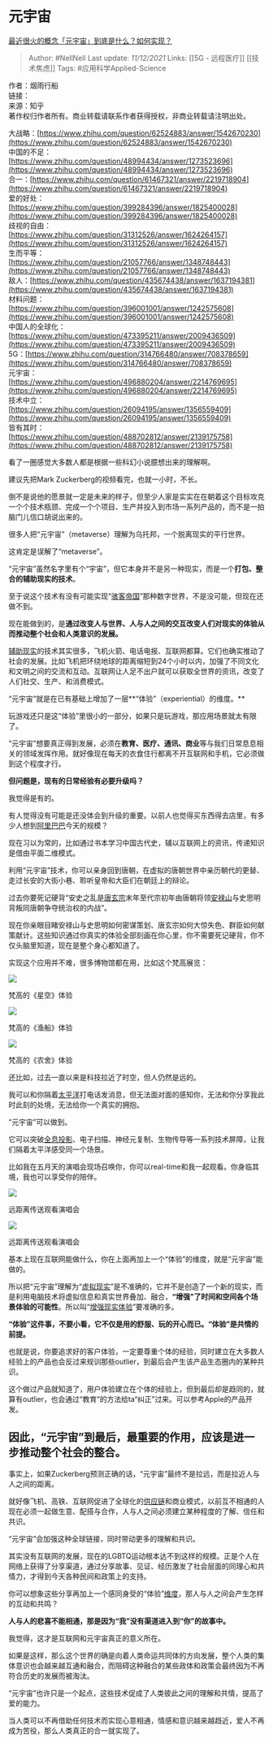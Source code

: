 # 元宇宙
[最近很火的概念「元宇宙」到底是什么？如何实现？](https://www.zhihu.com/question/493364990/answer/2258661625)

> Author: #NellNell 
Last update: *11/12/2021* 
Links: [[5G - 远程医疗]] [[技术焦虑]] 
Tags: #应用科学Applied-Science 
  
作者：烟雨行船  
链接：  
来源：知乎  
著作权归作者所有。商业转载请联系作者获得授权，非商业转载请注明出处。  
  

大战略：[https://www.zhihu.com/question/62524883/answer/1542670230](https://www.zhihu.com/question/62524883/answer/1542670230)  
中国的不足：[https://www.zhihu.com/question/48994434/answer/1273523696](https://www.zhihu.com/question/48994434/answer/1273523696)  
合一：[https://www.zhihu.com/question/61467321/answer/2219718904](https://www.zhihu.com/question/61467321/answer/2219718904)  
爱的好处：[https://www.zhihu.com/question/399284396/answer/1825400028](https://www.zhihu.com/question/399284396/answer/1825400028)  
歧视的自由：[https://www.zhihu.com/question/31312526/answer/1624264157](https://www.zhihu.com/question/31312526/answer/1624264157)  
生而平等：[https://www.zhihu.com/question/21057766/answer/1348748443](https://www.zhihu.com/question/21057766/answer/1348748443)  
敌人：[https://www.zhihu.com/question/435674438/answer/1637194381](https://www.zhihu.com/question/435674438/answer/1637194381)  
材料问题：[https://www.zhihu.com/question/396001001/answer/1242575608](https://www.zhihu.com/question/396001001/answer/1242575608)  
中国人的全球化：[https://www.zhihu.com/question/473395211/answer/2009436509](https://www.zhihu.com/question/473395211/answer/2009436509)  
5G：[https://www.zhihu.com/question/314766480/answer/708378659](https://www.zhihu.com/question/314766480/answer/708378659)  
元宇宙：[https://www.zhihu.com/question/496880204/answer/2214769695](https://www.zhihu.com/question/496880204/answer/2214769695)  
技术中立：[https://www.zhihu.com/question/26094195/answer/1356559409](https://www.zhihu.com/question/26094195/answer/1356559409)  
皆有其时：[https://www.zhihu.com/question/488702812/answer/2139175758](https://www.zhihu.com/question/488702812/answer/2139175758)

看了一圈感觉大多数人都是根据一些科幻小说臆想出来的理解啊。

建议先把Mark Zuckerberg的视频看完，也就一小时，不长。

倒不是说他的愿景就一定是未来的样子，但至少人家是实实在在朝着这个目标攻克一个个技术瓶颈、完成一个个项目、生产并投入到市场一系列产品的，而不是一拍脑门儿信口胡说出来的。

很多人把“元宇宙”（metaverse）理解为乌托邦，一个脱离现实的平行世界。

这肯定是误解了“metaverse”。

“元宇宙”虽然名字里有个“宇宙”，但它本身并不是另一种现实，而是一个**打包、整合的辅助现实的技术**。

至于说这个技术有没有可能实现“[骇客帝国](https://www.zhihu.com/search?q=%E9%AA%87%E5%AE%A2%E5%B8%9D%E5%9B%BD&search_source=Entity&hybrid_search_source=Entity&hybrid_search_extra=%7B%22sourceType%22%3A%22answer%22%2C%22sourceId%22%3A2258661625%7D)”那种数字世界，不是没可能，但现在还做不到。

现在能做到的，是**通过改变人与世界、人与人之间的交互改变人们对现实的体验从而推动整个社会和人类意识的发展。**

[辅助现实](https://www.zhihu.com/search?q=%E8%BE%85%E5%8A%A9%E7%8E%B0%E5%AE%9E&search_source=Entity&hybrid_search_source=Entity&hybrid_search_extra=%7B%22sourceType%22%3A%22answer%22%2C%22sourceId%22%3A2258661625%7D)的技术其实很多，飞机火箭、电话电报、互联网都算。它们也确实推动了社会的发展。比如飞机把环绕地球的距离缩短到24个小时以内，加强了不同文化和文明之间的交流和互动。互联网让人足不出户就可以获取全世界的资讯，改变了人们社交、生产、和消费模式。

“元宇宙”就是在已有基础上增加了一层**“体验”（experiential）的维度。**

玩游戏还只是这“体验”里很小的一部分，如果只是玩游戏，那应用场景就太有限了。

“元宇宙”想要真正得到发展，必须在**教育、医疗、通讯、商业**等与我们日常息息相关的领域发挥作用。就好像现在每天的衣食住行都离不开互联网和手机，它必须做到这个程度才行。

**但问题是，现有的日常经验有必要升级吗？**

我觉得是有的。

有人觉得没有可能是还没体会到升级的重要。以前人也觉得买东西得去店里，有多少人想到[阿里巴巴](https://www.zhihu.com/search?q=%E9%98%BF%E9%87%8C%E5%B7%B4%E5%B7%B4&search_source=Entity&hybrid_search_source=Entity&hybrid_search_extra=%7B%22sourceType%22%3A%22answer%22%2C%22sourceId%22%3A2258661625%7D)今天的规模？

现在习以为常的，比如通过书本学习中国古代史，辅以互联网上的资讯，传递知识是借由平面二维模式。

利用“元宇宙”技术，你可以亲身回到唐朝，在虚拟的唐朝世界中亲历朝代的更替、走过长安的大街小巷、聆听皇帝和大臣们在朝廷上的辩论。

过去你要死记硬背“安史之乱是[唐玄宗](https://www.zhihu.com/search?q=%E5%94%90%E7%8E%84%E5%AE%97&search_source=Entity&hybrid_search_source=Entity&hybrid_search_extra=%7B%22sourceType%22%3A%22answer%22%2C%22sourceId%22%3A2258661625%7D)末年至代宗初年由唐朝将领[安禄山](https://www.zhihu.com/search?q=%E5%AE%89%E7%A6%84%E5%B1%B1&search_source=Entity&hybrid_search_source=Entity&hybrid_search_extra=%7B%22sourceType%22%3A%22answer%22%2C%22sourceId%22%3A2258661625%7D)与史思明背叛同唐朝争夺统治权的内战”。

现在你亲眼目睹安禄山与史思明如何密谋策划、唐玄宗如何大惊失色、群臣如何献策献计。这些知识通过你真实的体验全部刻画在你心里，你不需要死记硬背，你不仅头脑里知道，现在是整个身心都知道了。

实现这个应用并不难，很多博物馆都在用，比如这个梵高展览：

![](https://pic3.zhimg.com/50/v2-c4f735d17956defda8d39d0eec8203d2_720w.jpg?source=1940ef5c)

梵高的《星空》体验

  

![](https://pic2.zhimg.com/50/v2-dfaf7795b4c3d153aae3fc3797335efe_720w.jpg?source=1940ef5c)

梵高的《渔船》体验

  

![](https://pic2.zhimg.com/50/v2-63029701e4d47f5448ff3b6e0201408c_720w.jpg?source=1940ef5c)

梵高的《农舍》体验

还比如，过去一直以来是科技拉近了时空，但人仍然是远的。

我可以和你隔着[太平洋](https://www.zhihu.com/search?q=%E5%A4%AA%E5%B9%B3%E6%B4%8B&search_source=Entity&hybrid_search_source=Entity&hybrid_search_extra=%7B%22sourceType%22%3A%22answer%22%2C%22sourceId%22%3A2258661625%7D)打电话发消息，但无法面对面的感知你，无法和你分享我此时此刻的处境，无法给你一个真实的拥抱。

“元宇宙”可以做到。

它可以突破[全息投影](https://www.zhihu.com/search?q=%E5%85%A8%E6%81%AF%E6%8A%95%E5%BD%B1&search_source=Entity&hybrid_search_source=Entity&hybrid_search_extra=%7B%22sourceType%22%3A%22answer%22%2C%22sourceId%22%3A2258661625%7D)、电子扫描、神经元复制、生物传导等一系列技术屏障，让我们隔着太平洋感受同一个场景。

比如我在五月天的演唱会现场召唤你，你可以real-time和我一起观看。你身临其境，我也可以享受你的陪伴。

![](https://pica.zhimg.com/50/v2-ef4e238795f020749a637584255f92ed_720w.jpg?source=1940ef5c)

远距离传送观看演唱会

  

![](https://pic3.zhimg.com/50/v2-afbdda691998e3cff0aabae3ea4a8d4c_720w.jpg?source=1940ef5c)

远距离传送观看演唱会

基本上现在互联网能做什么，你在上面再加上一个“体验”的维度，就是“元宇宙”能做的。

所以把“元宇宙”理解为“[虚拟现实](https://www.zhihu.com/search?q=%E8%99%9A%E6%8B%9F%E7%8E%B0%E5%AE%9E&search_source=Entity&hybrid_search_source=Entity&hybrid_search_extra=%7B%22sourceType%22%3A%22answer%22%2C%22sourceId%22%3A2258661625%7D)”是不准确的，它并不是创造了一个新的现实，而是利用电脑技术将虚拟信息和真实世界叠加、融合，**“增强”了时间和空间各个场景体验的可能性**。所以叫“[增强现实体验](https://www.zhihu.com/search?q=%E5%A2%9E%E5%BC%BA%E7%8E%B0%E5%AE%9E%E4%BD%93%E9%AA%8C&search_source=Entity&hybrid_search_source=Entity&hybrid_search_extra=%7B%22sourceType%22%3A%22answer%22%2C%22sourceId%22%3A2258661625%7D)”要准确的多。

**“体验”这件事，不要小看，它不仅是用的舒服、玩的开心而已。“体验”是共情的前提。**

也就是说，你要追求好的客户体验，一定要尊重个体的经验，同时建立在大多数人经验上的产品也会反过来规训那些outlier，到最后会产生该产品生态圈内的某种共识。

这个做过产品就知道了，用户体验建立在个体的经验上，但到最后却是趋同的，就算有outlier，也会通过“教育”的方法给ta“纠正”过来。可以参考Apple的产品开发。

## **因此，“元宇宙”到最后，最重要的作用，应该是进一步推动整个社会的整合。**

事实上，如果Zuckerberg预测正确的话，“元宇宙”最终不是拉远，而是拉近人与人之间的距离。

就好像飞机、高铁、互联网促进了全球化的[供应链](https://www.zhihu.com/search?q=%E4%BE%9B%E5%BA%94%E9%93%BE&search_source=Entity&hybrid_search_source=Entity&hybrid_search_extra=%7B%22sourceType%22%3A%22answer%22%2C%22sourceId%22%3A2258661625%7D)和商业模式，以前互不相通的人现在必须一起做生意、配搭与合作，人与人之间必须建立某种程度的了解、信任和共识。

“元宇宙”会加强这种全球链接，同时带动更多的理解和共识。

其实没有互联网的发展，现在的LGBTQ运动根本达不到这样的规模。正是个人在网络上获得了分享渠道，通过分享故事、见证、经历激发了社会层面的同理心和共情力，才得到今天各种民间和政策上的支持。

你可以想象这些分享再加上一个感同身受的“体验”[维度](https://www.zhihu.com/search?q=%E7%BB%B4%E5%BA%A6&search_source=Entity&hybrid_search_source=Entity&hybrid_search_extra=%7B%22sourceType%22%3A%22answer%22%2C%22sourceId%22%3A2258661625%7D)，那人与人之间会产生怎样的互动和共鸣？

**人与人的悲喜不能相通，那是因为“我”没有渠道进入到“你”的故事中。**

我觉得，这才是互联网和元宇宙真正的意义所在。

如果是这样，那么这个世界的确是向着人类命运共同体的方向发展，整个人类的集体意识也会越来越互通和融合，而阻碍这种融合的某些政体和政策会最终因为不再符合历史的发展而被淘汰。

“元宇宙”也许只是一个起点，这些技术促成了人类彼此之间的理解和共情，提高了爱的能力。

当人类可以不再借助任何技术而实现心意相通，情感和意识越来越趋近，爱人不再成为苦役，那么人类真正的合一就实现了。